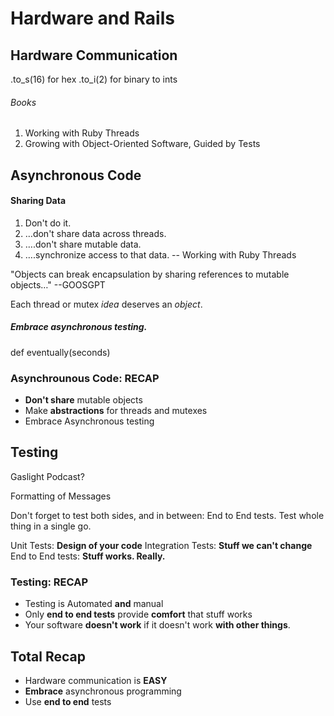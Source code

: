 # Hardware and Rails

## Hardware Communication
.to_s(16) for hex
.to_i(2) for binary to ints

###### Books
1. Working with Ruby Threads
2. Growing with Object-Oriented Software, Guided by Tests


## Asynchronous Code

#### Sharing Data

1. Don't do it.
2. …don't share data across threads.
3. ….don't share mutable data.
4. ….synchronize access to that data.
-- Working with Ruby Threads

"Objects can break encapsulation by sharing references to mutable objects…" --GOOSGPT


Each thread or mutex *idea* deserves an *object*.

##### Embrace asynchronous testing.

def eventually(seconds)

### Asynchrounous Code: RECAP
* **Don't share** mutable objects
* Make **abstractions** for threads and mutexes
* Embrace Asynchronous testing

## Testing
Gaslight Podcast?

Formatting of Messages

Don't forget to test both sides, and in between:
End to End tests. Test whole thing in a single go.


Unit Tests: **Design of your code**
Integration Tests: **Stuff we can't change**
End to End tests: **Stuff works. Really.**

### Testing: RECAP
* Testing is Automated **and** manual
* Only **end to end tests** provide **comfort** that stuff works
* Your software **doesn't work** if it doesn't work **with other things**.

## Total Recap
* Hardware communication is **EASY**
* **Embrace** asynchronous programming
* Use **end to end** tests